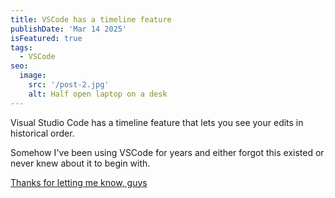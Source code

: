 ```yaml
---
title: VSCode has a timeline feature
publishDate: 'Mar 14 2025'
isFeatured: true
tags:
  - VSCode
seo:
  image:
    src: '/post-2.jpg'
    alt: Half open laptop on a desk
---
```


Visual Studio Code has a timeline feature that lets you see your edits in historical order.

Somehow I've been using VSCode for years and either forgot this existed or never knew about it to begin with.

[Thanks for letting me know, guys](https://bsky.app/profile/christinacodes.dev/post/3lkewwtmams27)
